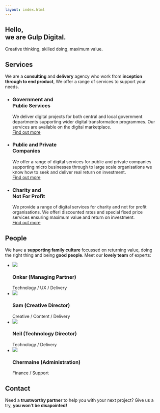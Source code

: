 ```yaml
---
layout: index.html
---
```

<section class="intro">
    <div class="container">
        <div class="">
            <h1>Hello, <br class="d-none d-md-block">we are <span class="standout">Gulp Digital.</span> </h1>
            <p class="line">Creative thinking, skilled doing, maximum value.</p>
        </div>
    </div>
</section>

<section>
    <div class="container">
        <h2>Services</h2>
        <div class="row">
            <div class="col-lg-10">
                <p>We are a <strong>consulting</strong> and <strong>delivery</strong> agency who work from <strong>inception through to end product</strong>, We offer a range of services to support your needs.</p>
            </div>
        </div>
        <div class="row">
            <div class="col">
                <ul class="list--blocks">
                    <li class="col-md-4 list--block-dark-blue">
                        <h3>Government and <br class="">Public Services</h3>
                        <p>
                            We deliver digital projects for both central and local government departments supporting wider digital transformation programmes. Our services are available on the digital marketplace. <br>
                            <a href="#" class="btn btn-primary">Find out more</a>
                        </p>
                    </li>
                    <li class="col-md-4 list--block-green">
                        <h3>Public and Private <br class="">Companies</h3>
                        <p>
                            We offer a range of digital services for public and private companies supporting micro businesses through to large scale organisations we know how to seek and deliver real return on investment. <br>
                            <a href="#" class="btn btn-primary">Find out more</a>
                        </p>
                    </li>
                    <li class="col-md-4 list--block-blue">
                        <h3>Charity and <br class="">Not For Profit</h3>
                        <p>
                            We provide a range of digital services for charity and not for profit organisations. We offeri discounted rates and special fixed price services ensuring maximum value and return on investment. <br>
                            <a href="#" class="btn btn-primary">Find out more</a>
                        </p>
                    </li>
                </ul>
            </div>
        </div>
    </div>
</section>

<section>
    <div class="container">
        <h2>People</h2>
        <div class="row">
            <div class="col">
                <p>We have a <strong>supporting family culture</strong> focussed on returning value, doing the right thing and being <strong>good people</strong>. Meet our <strong>lovely team</strong> of experts:</p>
            </div>
        </div>
        <ul class="row list-unstyled list--team">
            <li class="col-md-6">
                <img src="/img/av1.png">
                <h3>Onkar (Managing Partner)</h3>
                Technology / UX / Delivery
            </li>
            <li class="col-md-6">
                <img src="/img/av1.png">
                <h3>Sam (Creative Director)</h3>
                Creative / Content / Delivery
            </li>
            <li class="col-md-6">
                <img src="/img/av1.png">
                <h3>Neil (Technology Director)</h3>
                Technology / Delivery
            </li>
            <li class="col-md-6">
                <img src="/img/av1.png">
                <h3>Chermaine (Administration)</h3>
                Finance / Support 
            </li>
        </ul>
    </div>
</section>

<section>
    <div class="container">
        <div class="row">
            <div class="col">
                <h2>Contact</h2>
                <p>
                    Need a <strong>trustworthy partner</strong> to help you with your next project? Give us a try, <strong>you won't be disapointed!</strong>
                </p>
                <script charset="utf-8" type="text/javascript" src="//js.hsforms.net/forms/shell.js"></script>
                <script>
                hbspt.forms.create({
                    portalId: "2826657",
                    formId: "088818bc-71bb-45ed-bf26-6a0265f09de8"
                });
                </script>
            </div>
        </div>
    </div>
</section>





